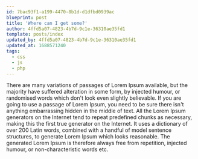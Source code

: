 ```yaml
---
id: 7bac93f1-a199-4470-8b1d-d1dfbd0939ac
blueprint: post
title: 'Where can I get some?'
author: 4ffd5a07-4823-4b7d-9c1e-36310ae35fd1
template: posts/index
updated_by: 4ffd5a07-4823-4b7d-9c1e-36310ae35fd1
updated_at: 1688571240
tags:
  - css
  - js
  - php
---
```

There are many variations of passages of Lorem Ipsum available, but the majority have suffered alteration in some form, by injected humour, or randomised words which don't look even slightly believable. If you are going to use a passage of Lorem Ipsum, you need to be sure there isn't anything embarrassing hidden in the middle of text. All the Lorem Ipsum generators on the Internet tend to repeat predefined chunks as necessary, making this the first true generator on the Internet. It uses a dictionary of over 200 Latin words, combined with a handful of model sentence structures, to generate Lorem Ipsum which looks reasonable. The generated Lorem Ipsum is therefore always free from repetition, injected humour, or non-characteristic words etc.